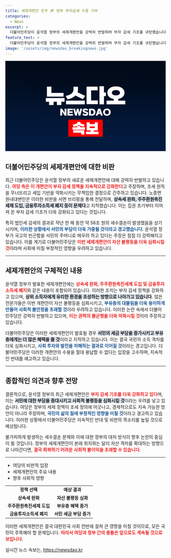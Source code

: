 ```yaml
---
title: 세제개편안 민주 尹 정부 부자감세 수용 거부
categories:
  - News
excerpt: >
  더불어민주당이 윤석열 정부의 세제개편안을 강력히 반발하며 부자 감세 기조를 규탄했습니다. 상속세 완화와 금융투자소득세 폐지 등을 두고, 서민 고통을 외면한 정책에 경고의 목소리를 높이고 있습니다.
feature_text: >
  더불어민주당이 윤석열 정부의 세제개편안을 강력히 반발하며 부자 감세 기조를 규탄했습니다. 상속세 완화와 금융투자소득세 폐지 등을 두고, 서민 고통을 외면한 정책에 경고의 목소리를 높이고 있습니다.
image: '/assets/img/newsdao_breakingnews.jpg'
---
```


<p><img src="/assets/img/newsdao_breakingnews.jpg" alt="firstkoreanews 속보" /></p>

<h2 data-ke-size="size26">더불어민주당의 세제개편안에 대한 비판</h2>

<p data-ke-size="size16">최근 더불어민주당은 윤석열 정부의 새로운 세제개편안에 대해 강력히 반발하고 있습니다. <b><span style="color: #ee2323;">여당 측은 이 개편안이 부자 감세 정책을 지속적으로 강화한다</span></b>고 주장하며, 조세 원칙을 무너뜨리고 세입 기반을 약화시키는 무책임한 결정으로 간주하고 있습니다. 노종면 원내대변인은 이러한 비판을 서면 브리핑을 통해 전달하며, <b><span style="background-color: #21538527;">상속세 완화, 주주환원촉진세제 도입, 금융투자소득세 폐지 등이 문제다</span></b>고 지적했습니다. 이는 집권 초기부터 이어져 온 부자 감세 기조가 더욱 강화되고 있다는 것입니다.</p>

<p data-ke-size="size16">특히 법인세 감세의 결과로 작년 한 해 동안 약 56조 원의 세수결손이 발생했음을 상기시키며, <b><span style="color: #1a5490;">이러한 상황에서 서민의 부담이 더욱 가중될 것이라고 경고했습니다</span></b>. 윤석열 정부가 국고의 빈곤함을 서민의 주머니로 메우려 하고 있다는 주장은 점점 더 강력해지고 있습니다. 이를 계기로 더불어민주당은 <b><span style="color: #ee2323;">이번 세제개편안이 자산 불평등을 더욱 심화시킬 것</span></b>이라며 사회에 미칠 부정적인 영향을 우려하고 있습니다.</p>

<hr />

<h2 data-ke-size="size26">세제개편안의 구체적인 내용</h2>

<p data-ke-size="size16">윤석열 정부가 발표한 세제개편안에는 <b><span style="color: #ee2323;">상속세 완화, 주주환원촉진세제 도입 및 금융투자소득세 폐지</span></b>와 같은 내용이 포함되어 있습니다. 이러한 조치는 부자 감세 정책을 강화하고 있으며, <b><span style="background-color: #21538527;">상위 소득자에게 유리한 환경을 조성하는 방향으로 나아가고 있습니다</span></b>. 많은 전문가들은 이번 개편안이 자산 불평등을 심화시키고, <b><span style="color: #1a5490;">부유층의 대물림을 더욱 용이하게 만들어 사회적 불안정을 초래할 것</span></b>이라 우려하고 있습니다. 이러한 논란 속에서 더불어민주당은 강력히 반발하고 있으며, <b><span style="color: #ee2323;">이는 권력의 불균형을 더욱 악화시킬 것</span></b>이라 주장하고 있습니다.</p>

<p data-ke-size="size16">더불어민주당은 이러한 세제개편안이 발효될 경우 <b><span style="background-color: #21538527;">서민의 세금 부담을 증가시키고 부유층에게는 더 많은 혜택을 줄 것</span></b>이라고 지적하고 있습니다. 이는 결국 국민의 소득 격차를 더욱 심화시키고, <b><span style="color: #1a5490;">사회 투자와 발전을 저해하는 결과로 이어질 것</span></b>이라는 경고입니다. 더불어민주당은 이러한 개편안의 수용을 절대 용납할 수 없다는 입장을 고수하며, 지속적인 반대를 예고하고 있습니다.</p>

<hr />

<h2 data-ke-size="size26">종합적인 의견과 향후 전망</h2>

<p data-ke-size="size16">결론적으로, 윤석열 정부의 최근 세제개편안은 <b><span style="color: #ee2323;">부자 감세 기조를 더욱 강화하고 있다</span></b>며, 이는 <b><span style="background-color: #21538527;">서민에 대한 부담을 증대시키고 사회적 불평등을 심화시킬 것</span></b>이라는 우려를 낳고 있습니다. 여당은 정부의 세제 정책이 조세 정의에 어긋나고, 경제적으로도 지속 가능한 방안이 아니라 주장하며, <b><span style="color: #1a5490;">국민의 삶의 질에 부정적인 영향을 미칠 것</span></b>이라고 경고하고 있습니다. 이러한 상황에서 더불어민주당은 지속적인 반대 및 비판의 목소리를 높일 것으로 예상됩니다.</p>

<p data-ke-size="size16">불가피하게 발생하는 세수결손 문제와 이에 대한 정부의 대처 방식이 향후 논란의 중심이 될 것입니다. 정부의 세제개편안이 본래 취지와는 달리 자산 격차를 확대하는 방향으로 나아간다면, <b><span style="color: #ee2323;">결국 회복하기 어려운 사회적 불이익을 초래할 수 있습니다</span></b>.</p>

<hr />

<ul>
    <li>여당의 비판적 입장</li>
    <li>세제개편안의 주요 내용</li>
    <li>향후 사회적 영향</li>
</ul>

<table style="width: 100%; border-collapse: collapse;">
    <tr>
        <td style="text-align: center; height: 17px;"><b>정책 선택</b></td>
        <td style="text-align: center; height: 17px;"><b>예상 결과</b></td>
    </tr>
    <tr>
        <td style="text-align: center; height: 17px;"><b>상속세 완화</b></td>
        <td style="text-align: center; height: 17px;"><b>자산 불평등 심화</b></td>
    </tr>
    <tr>
        <td style="text-align: center; height: 17px;"><b>주주환원촉진세제 도입</b></td>
        <td style="text-align: center; height: 17px;"><b>부유층 혜택 증가</b></td>
    </tr>
    <tr>
        <td style="text-align: center; height: 17px;"><b>금융투자소득세 폐지</b></td>
        <td style="text-align: center; height: 17px;"><b>서민 세금 부담 증가</b></td>
    </tr>
</table>

<p data-ke-size="size16">이러한 세제개편안은 결국 대한민국 사회 전반에 걸쳐 큰 영향을 미칠 것이므로, 모든 국민이 주목해야 할 문제입니다. <b><span style="color: #ee2323;">따라서 여당과 정부 간의 충돌은 앞으로도 계속될 것으로 보입니다</span></b>.</p>
실시간 뉴스 속보는, <a href="https://newsdao.kr" rel="dofollow">https://newsdao.kr</a>


